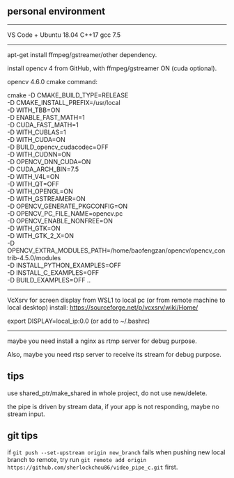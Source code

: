 

## personal environment ##
---------
VS Code + Ubuntu 18.04 C++17  gcc 7.5

---------
apt-get install ffmpeg/gstreamer/other dependency.

install opencv 4 from GitHub, with ffmpeg/gstreamer ON (cuda optional).

opencv 4.6.0 cmake command:

cmake -D CMAKE_BUILD_TYPE=RELEASE \
-D CMAKE_INSTALL_PREFIX=/usr/local \
-D WITH_TBB=ON \
-D ENABLE_FAST_MATH=1 \
-D CUDA_FAST_MATH=1 \
-D WITH_CUBLAS=1 \
-D WITH_CUDA=ON \
-D BUILD_opencv_cudacodec=OFF \
-D WITH_CUDNN=ON \
-D OPENCV_DNN_CUDA=ON \
-D CUDA_ARCH_BIN=7.5 \
-D WITH_V4L=ON \
-D WITH_QT=OFF \
-D WITH_OPENGL=ON \
-D WITH_GSTREAMER=ON \
-D OPENCV_GENERATE_PKGCONFIG=ON \
-D OPENCV_PC_FILE_NAME=opencv.pc \
-D OPENCV_ENABLE_NONFREE=ON \
-D WITH_GTK=ON \
-D WITH_GTK_2_X=ON \
-D OPENCV_EXTRA_MODULES_PATH=/home/baofengzan/opencv/opencv_contrib-4.5.0/modules \
-D INSTALL_PYTHON_EXAMPLES=OFF \
-D INSTALL_C_EXAMPLES=OFF \
-D BUILD_EXAMPLES=OFF ..

---------
VcXsrv for screen display from WSL1 to local pc (or from remote machine to local desktop)
install: https://sourceforge.net/p/vcxsrv/wiki/Home/

export DISPLAY=local_ip:0.0 (or add to ~/.bashrc)

---------
maybe you need install a nginx as rtmp server for debug purpose. 

Also, maybe you need rtsp server to receive its stream for debug purpose.

## tips ##
use shared_ptr/make_shared in whole project, do not use new/delete.

the pipe is driven by stream data, if your app is not responding, maybe no stream input.

## git tips ##
if `git push --set-upstream origin new_branch` fails when pushing new local branch to remote, 
try run `git remote add origin https://github.com/sherlockchou86/video_pipe_c.git` first.